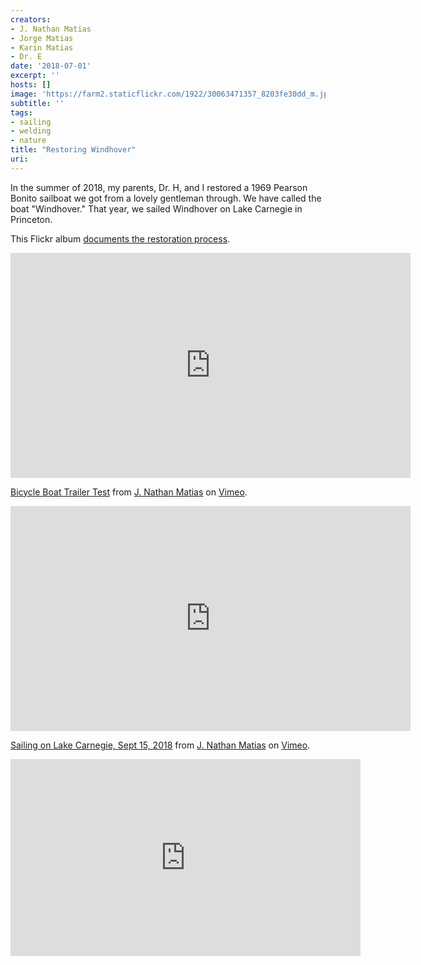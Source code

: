 ```yaml
---
creators:
- J. Nathan Matias
- Jorge Matias
- Karin Matias
- Dr. E
date: '2018-07-01'
excerpt: ''
hosts: []
image: 'https://farm2.staticflickr.com/1922/30063471357_8203fe30dd_m.jpg'
subtitle: ''
tags:
- sailing
- welding
- nature
title: "Restoring Windhover"
uri: 
---
```


In the summer of 2018, my parents, Dr. H, and I restored a 1969 Pearson Bonito sailboat we got from a lovely gentleman through. We have called the boat "Windhover." That year, we sailed Windhover on Lake Carnegie in Princeton.

This Flickr album [documents the restoration process](https://www.flickr.com/photos/natematias/albums/72157691484976730).

<iframe src="https://player.vimeo.com/video/285672154" width="640" height="360" frameborder="0" webkitallowfullscreen mozallowfullscreen allowfullscreen></iframe>
<p><a href="https://vimeo.com/285672154">Bicycle Boat Trailer Test</a> from <a href="https://vimeo.com/natematias">J. Nathan Matias</a> on <a href="https://vimeo.com">Vimeo</a>.</p>

<iframe src="https://player.vimeo.com/video/290075785" width="640" height="360" frameborder="0" webkitallowfullscreen mozallowfullscreen allowfullscreen></iframe>
<p><a href="https://vimeo.com/290075785">Sailing on Lake Carnegie, Sept 15, 2018</a> from <a href="https://vimeo.com/natematias">J. Nathan Matias</a> on <a href="https://vimeo.com">Vimeo</a>.</p>

<iframe width="560" height="315" src="https://www.youtube.com/embed/_M9kvRvqt3M" frameborder="0" allow="autoplay; encrypted-media" allowfullscreen></iframe>
